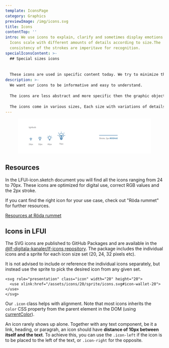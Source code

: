 ```yaml
---
template: IconsPage
category: Graphics
previewImage: /img/icons.svg
title: Icons
contentTop: ''
intro: We use icons to explain, clarify and sometimes display emotions ;). Our
  Icons scale with different amounts of details according to size.The
  consistency of the strokes are imperitave for recognition.
specialIconsContent: >-
  ## Special sizes icons


  These icons are used in specific content today. We try to minimize the use of these special sizes so don't use them in new design.
description: >-
  We want our icons to be informative and easy to understand.

  The icons are less abstract and more specific then the graphic objects. They should support the textual information or cluster information.

  The icons come in various sizes, Each size with variations of details.
---
```


<figure class="Image Image__border Image__wide"><img src="/img/icons.jpg" srcset="/img/icons.jpg 2x" alt=""><figcaption><div class="Image__caption"></div></figcaption></figure>

## Resources

In the LFUI-icon.sketch document you will find all the icons ranging from 24 to 70px. These icons are optimized for digital use, correct RGB values and the 2px stroke.

If you cant find the right icon for your use case, check out "Röda rummet" for further resources.

[Resources at Röda rummet](https://cloud.brandmaster.com/brandcenter/se/lansforsakringar/)

## Icons in LFUI

<section>
<Collapse title="How to use - developer">
<div class="content">

<div class="ImageBlock ImageBlock__right"><div class="ImageBlock__content">

The SVG icons are published to GitHub Packages and are available in the [@lf-digitala-kanaler/lf-icons repository](https://github.com/LF-digitala-kanaler/LFUI-icons). The package includes the individual icons and a sprite for each icon size set (20, 24, 32 pixels etc).

It is not advised to include or reference the individual icons separately, but instead use the sprite to pick the desired icon from any given set.

```
<svg role="presentation" class="icon" width="20" height="20">
  <use xlink:href="/assets/icons/20/sprite/icons.svg#icon-wallet-20"></use>
</svg>
```

Our `.icon` class helps with alignment. Note that most icons inherits the `color` CSS property from the parent element in the DOM (using [currentColor](https://developer.mozilla.org/en/docs/Web/CSS/color_value#currentColor_keyword)).

An icon rarely shows up alone. Together with any text component, be it a link, heading, or paragrah, an icon should have **distance of 10px between itself and the text**. To achieve this, you can use the `.icon-left` if the icon is to be placed to the left of the text, or `.icon-right` for the opposite.</div><div class="ImageBlock__object"><img class="ImageBlock__image" src="undefined" alt="" /></div></div>

</div></Collapse>
</section>
